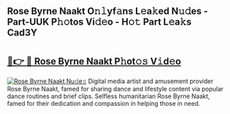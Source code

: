 ## Rose Byrne Naakt O𝚗𝚕yf𝚊ns L𝚎a𝚔ed N𝚞𝚍es - Part-UUK P𝚑𝚘tos Vi𝚍𝚎o - H𝚘𝚝 Part L𝚎a𝚔s Cad3Y

# <h2><a href="http://kf3u8cw.oniu.top/?m=Rose+Byrne+Naakt">🔗👉 🔴 Rose Byrne Naakt P𝚑ot𝚘𝚜 V𝚒d𝚎o</a></h2>

[![Rose Byrne Naakt Nu𝚍e𝚜](https://i.imgur.com/0qMVB7G.gif)](http://kf3u8cw.oniu.top/?m=Rose+Byrne+Naakt)
Digital media artist and amusement provider Rose Byrne Naakt, famed for sharing dance and lifestyle content via popular dance routines and brief clips. Selfless humanitarian Rose Byrne Naakt, famed for their dedication and compassion in helping those in need.  
